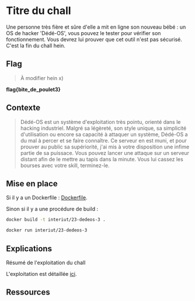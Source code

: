 # Titre du chall

Une personne très fière et sûre d'elle a mit en ligne son nouveau bébé : un OS de hacker 'Dédé-OS', vous pouvez le tester pour vérifier son fonctionnement. Vous devrez lui prouver que cet outil n'est pas sécurisé.
C'est la fin du chall hein.

## Flag

> À modifier hein x)

__flag{bite_de_poulet3}__

## Contexte
> Dédé-OS est un système d'exploitation très pointu, orienté dans le hacking industriel. Malgré sa légèreté, son style unique, sa simplicité d'utilisation ou encore sa capacité à attaquer un système, Dédé-OS a du mal à percer et se faire connaître. Ce serveur en est muni, et pour prouver au public sa supériorité, j'ai mis à votre disposition une infime partie de sa puissace. Vous pouvez lancer une attaque sur un serveur distant afin de le mettre au tapis dans la minute.
Vous lui cassez les bourses avec votre skill, terminez-le.

## Mise en place

Si il y a un Dockerfile : [Dockerfile](Dockerfile).

Sinon si il y a une procédure de build :
```bash
docker build -t interiut/23-dedeos-3 .

docker run interiut/23-dedeos-3
```

## Explications

Résumé de l'exploitation du chall

L'exploitation est détaillée [ici](writeup.md).

## Ressources

